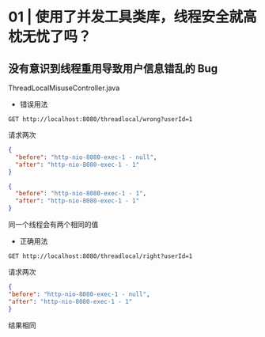 # 01 | 使用了并发工具类库，线程安全就高枕无忧了吗？

## 没有意识到线程重用导致用户信息错乱的 Bug

ThreadLocalMisuseController.java

- 错误用法
```http request
GET http://localhost:8080/threadlocal/wrong?userId=1
```
请求两次
```json
{
  "before": "http-nio-8080-exec-1 - null",
  "after": "http-nio-8080-exec-1 - 1"
}
```
```json
{
  "before": "http-nio-8080-exec-1 - 1",
  "after": "http-nio-8080-exec-1 - 1"
}
```
同一个线程会有两个相同的值

- 正确用法
```http request
GET http://localhost:8080/threadlocal/right?userId=1
```
请求两次
```json
{
"before": "http-nio-8080-exec-1 - null",
"after": "http-nio-8080-exec-1 - 1"
}
```
结果相同